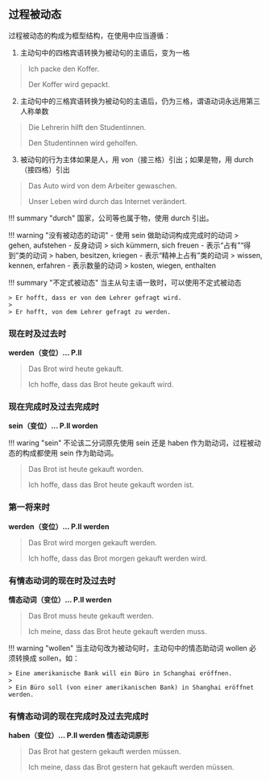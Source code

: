 ## 过程被动态

过程被动态的构成为框型结构，在使用中应当遵循：

1. 主动句中的四格宾语转换为被动句的主语后，变为一格
> Ich packe den Koffer.
>
> Der Koffer wird gepackt.
2. 主动句中的三格宾语转换为被动句的主语后，仍为三格，谓语动词永远用第三人称单数
> Die Lehrerin hilft den Studentinnen.
>
> Den Studentinnen wird geholfen.
3. 被动句的行为主体如果是人，用 von（接三格）引出；如果是物，用 durch（接四格）引出
> Das Auto wird von dem Arbeiter gewaschen.
>
> Unser Leben wird durch das Internet verändert.

!!! summary "durch"
    国家，公司等也属于物，使用 durch 引出。

!!! warning "没有被动态的动词"
    - 使用 sein 做助动词构成完成时的动词
    > gehen, aufstehen
    - 反身动词
    > sich kümmern, sich freuen
    - 表示“占有”“得到”类的动词
    > haben, besitzen, kriegen
    - 表示“精神上占有”类的动词
    > wissen, kennen, erfahren
    - 表示数量的动词
    > kosten, wiegen, enthalten

!!! summary "不定式被动态"
    当主从句主语一致时，可以使用不定式被动态

    > Er hofft, dass er von dem Lehrer gefragt wird.
    >
    > Er hofft, von dem Lehrer gefragt zu werden.

### 现在时及过去时

**werden（变位）... P.II**

> Das Brot wird heute gekauft.
>
> Ich hoffe, dass das Brot heute gekauft wird.

### 现在完成时及过去完成时

**sein（变位）... P.II worden**

!!! waring "sein"
    不论该二分词原先使用 sein 还是 haben 作为助动词，过程被动态的构成都使用 sein 作为助动词。

> Das Brot ist heute gekauft worden.
>
> Ich hoffe, dass das Brot heute gekauft worden ist.

### 第一将来时

**werden（变位）... P.II werden**

> Das Brot wird morgen gekauft werden.
>
> Ich hoffe, dass das Brot morgen gekauft werden wird.

### 有情态动词的现在时及过去时

**情态动词（变位）... P.II werden**

> Das Brot muss heute gekauft werden.
>
> Ich meine, dass das Brot heute gekauft werden muss.

!!! warning "wollen"
    当主动句改为被动句时，主动句中的情态助动词 wollen 必须转换成 sollen，如：

    > Eine amerikanische Bank will ein Büro in Schanghai eröffnen.
    >
    > Ein Büro soll (von einer amerikanischen Bank) in Shanghai eröffnet werden.

### 有情态动词的现在完成时及过去完成时

**haben（变位）... P.II werden 情态动词原形**

> Das Brot hat gestern gekauft werden müssen.
>
> Ich meine, dass das Brot gestern hat gekauft werden müssen.
